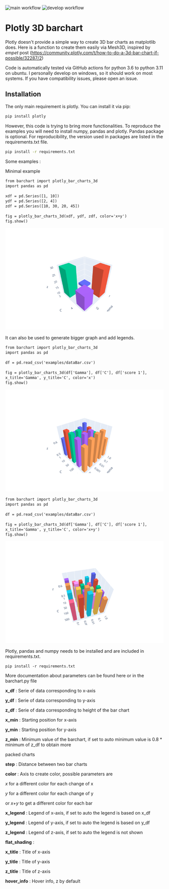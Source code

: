 ![main workflow](https://github.com/AymericFerreira/Plotly_barchart3D/actions/workflows/main.yaml/badge.svg)
![develop workflow](https://github.com/aymericFerreira/Plotly_barchart3D/actions/workflows/develop.yaml/badge.svg?branch=develop)

# Plotly 3D barchart
Plotly doesn't provide a simple way to create 3D bar charts as matplotlib does.
Here is a function to create them easily via Mesh3D, inspired by *empet* post (https://community.plotly.com/t/how-to-do-a-3d-bar-chart-if-possible/32287/2)

Code is automatically tested via GitHub actions for python 3.6 to python 3.11 on ubuntu. I personally develop on
windows, so it should work on most systems. If you have compatibility issues, please open an issue.


## Installation
The only main requirement is plotly. You can install it via pip:
```bash
pip install plotly
```

However, this code is trying to bring more functionalities. To reproduce the examples you will need to install
numpy, pandas and plotly. Pandas package is optional. For reproducibility, the
version used in packages are listed in the requirements.txt file.
```bash
pip install -r requirements.txt
```

Some examples :

Minimal example

```
from barchart import plotly_bar_charts_3d
import pandas as pd

xdf = pd.Series([1, 10])
ydf = pd.Series([2, 4])
zdf = pd.Series([10, 30, 20, 45])

fig = plotly_bar_charts_3d(xdf, ydf, zdf, color='x+y')
fig.show()
```
![Image small xy](https://github.com/AymericFerreira/Plotly_barchart3D/blob/main/examples/small_xy.png?raw=true)

It can also be used to generate bigger graph and add legends.
```
from barchart import plotly_bar_charts_3d
import pandas as pd

df = pd.read_csv('examples/dataBar.csv')

fig = plotly_bar_charts_3d(df['Gamma'], df['C'], df['score 1'], x_title='Gamma', y_title='C', color='x')
fig.show()
```

![Image medium x](https://github.com/AymericFerreira/Plotly_barchart3D/blob/main/examples/medium_x.png?raw=true)

```
from barchart import plotly_bar_charts_3d
import pandas as pd

df = pd.read_csv('examples/dataBar.csv')

fig = plotly_bar_charts_3d(df['Gamma'], df['C'], df['score 1'], x_title='Gamma', y_title='C', color='x+y')
fig.show()
```

![Image medium xy](https://github.com/AymericFerreira/Plotly_barchart3D/blob/main/examples/medium_xy.png?raw=true)

Plotly, pandas and numpy needs to be installed and are included in requirements.txt.
```
pip install -r requirements.txt
```

More documentation about parameters can be found here or in the barchart.py file


**x_df** : Serie of data corresponding to x-axis

**y_df** : Serie of data corresponding to y-axis

**z_df** : Serie of data corresponding to height of the bar chart

**x_min** : Starting position for x-axis

**y_min** : Starting position for y-axis

**z_min** : Minimum value of the barchart, if set to auto minimum value is 0.8 * minimum of z_df to obtain more

packed charts

**step** : Distance between two bar charts

**color** : Axis to create color, possible parameters are

*x* for a different color for each change of x

*y* for a different color for each change of y

or *x+y* to get a different color for each bar

**x_legend** : Legend of x-axis, if set to auto the legend is based on x_df

**y_legend** : Legend of y-axis, if set to auto the legend is based on y_df

**z_legend** : Legend of z-axis, if set to auto the legend is not shown

**flat_shading** :

**x_title** : Title of x-axis

**y_title** : Title of y-axis

**z_title** : Title of z-axis

**hover_info** : Hover info, z by default
